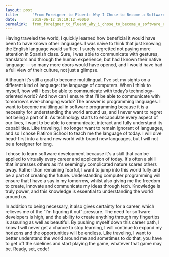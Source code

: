 ```yaml
---
layout: post
title:      "From Foreigner to Fluent: Why I Chose to Become a Software Engineer "
date:       2018-06-12 19:19:12 +0000
permalink:  from_foreigner_to_fluent_why_i_chose_to_become_a_software_engineer
---
```



Having traveled the world, I quickly learned how beneficial it would have been to have known other languages. I was naive to think that just knowing the English language would suffice. I surely regretted not paying more attention in Spanish class. Sure, I was able to communicate with gestures, translators and through the human experience, but had I known their native language — so many more doors would have opened, and I would have had a full view of their culture, not just a glimpse.

Although it’s still a goal to become multilingual, I've set my sights on a different kind of language: the language of computers. When I think to myself, how will I best be able to communicate with today’s technology-oriented world? And how can I ensure that I’ll be able to communicate with tomorrow’s ever-changing world? The answer is programming languages. I want to become multilingual in software programming because it is a necessity for understanding the world around us, and I never want to regret not being a part of it. As technology starts to encapsulate every aspect of our lives, I want to be able to communicate, interact and fully understand its capabilities. Like traveling, I no longer want to remain ignorant of languages, and so I chose Flatiron School to teach me the language of today. I will dive head-first into a brand new world with brand new languages, but I will not be a foreigner for long.


I chose to learn software development because it's a skill that can be applied to virtually every career and application of today. It's often a skill that impresses others as it's seemingly complicated nature scares others away. Rather than remaining fearful, I want to jump into this world fully and be a part of creating the future. Understanding computer programming will ensure that I have a say in my tomorrow, whilst also giving me the freedom to create, innovate and communicate my ideas through tech. Knowledge is truly power, and this knowledge is essential to understanding the world around us.

In addition to being necessary, it also gives certainty for a career, which relieves me of the “I’m figuring it out” pressure. The need for software developers is high, and the ability to create anything through my fingertips is assuring as well as beautiful. By pushing myself down this career path, I know I will never get a chance to stop learning, I will continue to expand my horizons and the opportunities will be endless. Like traveling, I want to better understand the world around me and sometimes to do that, you have to get off the sidelines and start playing the game, whatever that game may be. Ready, set, code!
